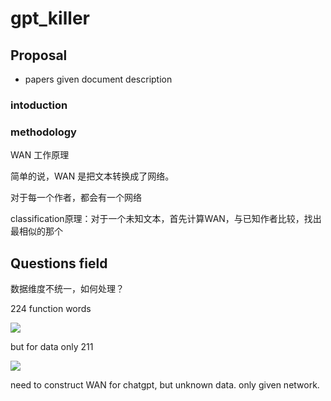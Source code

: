 # gpt_killer

## Proposal
- papers given document description

### intoduction

### methodology

WAN 工作原理

简单的说，WAN 是把文本转换成了网络。

对于每一个作者，都会有一个网络

classification原理：对于一个未知文本，首先计算WAN，与已知作者比较，找出最相似的那个










## Questions field

数据维度不统一，如何处理？

224 function words



![](https://hackmd.io/_uploads/HkJbgYWSh.png)

but for data only 211

![](https://hackmd.io/_uploads/H1sz_F-S3.png)



need to construct WAN for chatgpt, but unknown data. only given network.








